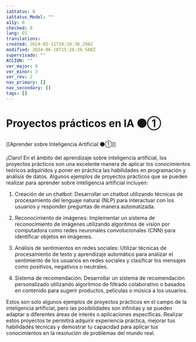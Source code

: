 ```yaml
---
iaStatus: 0
iaStatus_Model: ""
a11y: 0
checked: 0
lang: ES
translations: 
created: 2024-05-11T20:10:30.298Z
modified: 2024-06-10T15:26:26.508Z
supervisado: ""
ACCION: ""
ver_major: 0
ver_minor: 3
ver_rev: 2
nav_primary: []
nav_secondary: []
tags: []
---
```

# Proyectos prácticos en IA ⚫①

[[Aprender sobre Inteligencia Artificial ⚫①]]

¡Claro! En el ámbito del aprendizaje sobre inteligencia artificial, los proyectos prácticos son una excelente manera de aplicar los conocimientos teóricos adquiridos y poner en práctica las habilidades en programación y análisis de datos. Algunos ejemplos de proyectos prácticos que se pueden realizar para aprender sobre inteligencia artificial incluyen:

1. Creación de un chatbot: Desarrollar un chatbot utilizando técnicas de procesamiento del lenguaje natural (NLP) para interactuar con los usuarios y responder preguntas de manera automatizada.

2. Reconocimiento de imágenes: Implementar un sistema de reconocimiento de imágenes utilizando algoritmos de visión por computadora como redes neuronales convolucionales (CNN) para identificar objetos en imágenes.

3. Análisis de sentimientos en redes sociales: Utilizar técnicas de procesamiento de texto y aprendizaje automático para analizar el sentimiento de los usuarios en redes sociales y clasificar los mensajes como positivos, negativos o neutrales.

4. Sistema de recomendación: Desarrollar un sistema de recomendación personalizado utilizando algoritmos de filtrado colaborativo o basados en contenido para sugerir productos, películas o música a los usuarios.

Estos son solo algunos ejemplos de proyectos prácticos en el campo de la inteligencia artificial, pero las posibilidades son infinitas y se pueden adaptar a diferentes áreas de interés o aplicaciones específicas. Realizar estos proyectos te permitirá adquirir experiencia práctica, mejorar tus habilidades técnicas y demostrar tu capacidad para aplicar tus conocimientos en la resolución de problemas del mundo real.

